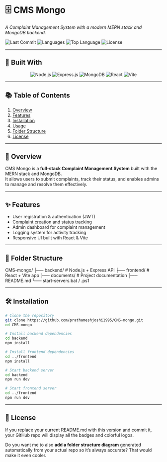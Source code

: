 # 🗄️ CMS Mongo  
_A Complaint Management System with a modern MERN stack and MongoDB backend._

![Last Commit](https://img.shields.io/github/last-commit/prathameshjoshi1995/CMS-mongo?style=for-the-badge)
![Languages](https://img.shields.io/github/languages/count/prathameshjoshi1995/CMS-mongo?style=for-the-badge)
![Top Language](https://img.shields.io/github/languages/top/prathameshjoshi1995/CMS-mongo?style=for-the-badge)
![License](https://img.shields.io/github/license/prathameshjoshi1995/CMS-mongo?style=for-the-badge)

---

## 🚀 Built With

<p align="center">
  <img src="https://img.shields.io/badge/Node.js-43853D?style=for-the-badge&logo=node.js&logoColor=white" alt="Node.js"/>
  <img src="https://img.shields.io/badge/Express.js-404D59?style=for-the-badge" alt="Express.js"/>
  <img src="https://img.shields.io/badge/MongoDB-4EA94B?style=for-the-badge&logo=mongodb&logoColor=white" alt="MongoDB"/>
  <img src="https://img.shields.io/badge/React-20232A?style=for-the-badge&logo=react&logoColor=61DAFB" alt="React"/>
  <img src="https://img.shields.io/badge/Vite-646CFF?style=for-the-badge&logo=vite&logoColor=white" alt="Vite"/>
</p>

---

## 📚 Table of Contents
1. [Overview](#-overview)
2. [Features](#-features)
3. [Installation](#-installation)
4. [Usage](#-usage)
5. [Folder Structure](#-folder-structure)
6. [License](#-license)

---

## 📖 Overview

CMS Mongo is a **full-stack Complaint Management System** built with the MERN stack and MongoDB.  
It allows users to submit complaints, track their status, and enables admins to manage and resolve them effectively.

---

## ✨ Features
- User registration & authentication (JWT)
- Complaint creation and status tracking
- Admin dashboard for complaint management
- Logging system for activity tracking
- Responsive UI built with React & Vite

---

## 📂 Folder Structure

CMS-mongo/
├── backend/ # Node.js + Express API
├── frontend/ # React + Vite app
├── documents/ # Project documentation
├── README.md
└── start-servers.bat / .ps1


---

## 🛠 Installation

```bash
# Clone the repository
git clone https://github.com/prathameshjoshi1995/CMS-mongo.git
cd CMS-mongo

# Install backend dependencies
cd backend
npm install

# Install frontend dependencies
cd ../frontend
npm install

# Start backend server
cd backend
npm run dev

# Start frontend server
cd ../frontend
npm run dev
```


---
## 📜 License

If you replace your current README.md with this version and commit it, your GitHub repo will display all the badges and colorful logos.  

Do you want me to also **add a folder structure diagram** generated automatically from your actual repo so it’s always accurate? That would make it even cooler.







